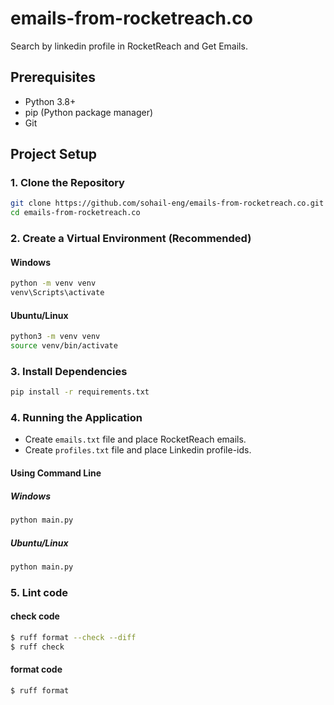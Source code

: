 # emails-from-rocketreach.co
Search by linkedin profile in RocketReach and Get Emails.


## Prerequisites
- Python 3.8+
- pip (Python package manager)
- Git

## Project Setup

### 1. Clone the Repository
```bash
git clone https://github.com/sohail-eng/emails-from-rocketreach.co.git
cd emails-from-rocketreach.co
```

### 2. Create a Virtual Environment (Recommended)
#### Windows
```cmd
python -m venv venv
venv\Scripts\activate
```

#### Ubuntu/Linux
```bash
python3 -m venv venv
source venv/bin/activate
```

### 3. Install Dependencies
```bash
pip install -r requirements.txt
```

### 4. Running the Application
- Create `emails.txt` file and place RocketReach emails. 
- Create `profiles.txt` file and place Linkedin profile-ids.
#### Using Command Line
##### Windows
```cmd
python main.py
```

##### Ubuntu/Linux
```bash
python main.py
```

### 5. Lint code

#### check code
```bash
$ ruff format --check --diff
$ ruff check
```

#### format code

```bash
$ ruff format
```
